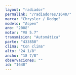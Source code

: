 ```yaml
---
layout: "radiador"
permalink: "/radiadores/1640/"
marca: "Chrysler / Dodge"
modelo: "Aspen"
ano: "2008"
motor: "V8 5.7"
transmision: "Automática"
parte: "433850"
clima: "Con clima"
alto: "24 1/8"
ancho: "18 7/8"
observaciones: ""
id: "1640"
---
```


